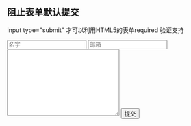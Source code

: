 ## 阻止表单默认提交
input type="submit" 才可以利用HTML5的表单required 验证支持

<form name="commentForm" onsubmit="return false;">
    <input type="text" placeholder="名字" required name="username">
    <input type="email" placeholder="邮箱" required name="email">
    <textarea name="" id="" cols="30" rows="10" required name="content"></textarea>
    <input type="submit" value="提交" onclick="leave_com()">
</form>

<script src="https://unpkg.com/axios/dist/axios.min.js"></script>
<script>
    function leave_com() {
        axios({
            method: 'post',
            url: 'http://localhost:3004/api/leave_comment',
                data: {
                    username: document.username.value,
                    email: document.email.value,
                    content: document.content.value
                }
            })
            .then(function(response) {
            $('#visit_number').html(1000+response.data.visit_num);
            $('#praise_number').html(20+response.data.praise_num)
            })
            .catch(function (error) {
            if (error.response) {
            console.log(error.response.data);
            alert(error.response.data.message)
            } else if (error.request) {
            console.log(error.request);
            } else {
            console.log('Error', error.message);
            }
        });
    }
</script>